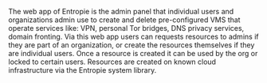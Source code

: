 The web app of Entropie is the admin panel that individual users and organizations admin use to create and delete  pre-configured VMS that operate services like: VPN, personal Tor bridges, DNS privacy services, domain fronting. 
Via this web app users can requests resources to admins if they are part of an organization, or create the resources themselves if they are individual users.
Once a resource is created it can be used by the org or locked to certain users. Resources are created on known cloud infrastructure via the Entropie system library.
